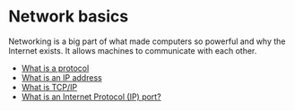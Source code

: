 # Network basics

Networking is a big part of what made computers so powerful and why the Internet exists. It allows machines to communicate with each other.

-   [What is a protocol](https://intranet.alxswe.com/rltoken/ygclRo8J-KjMRSTkmYOuTA "What is a protocol")
-   [What is an IP address](https://intranet.alxswe.com/rltoken/_IEf7vA317n54nMGBZBU1A "What is an IP address")
-   [What is TCP/IP](https://intranet.alxswe.com/rltoken/bk8EHAFIfHwszyGJZVaoSg "What is TCP/IP")
-   [What is an Internet Protocol (IP) port?](https://intranet.alxswe.com/rltoken/ZiFH4o4qYsxae3tQS_IQtg "What is an Internet Protocol (IP) port?")